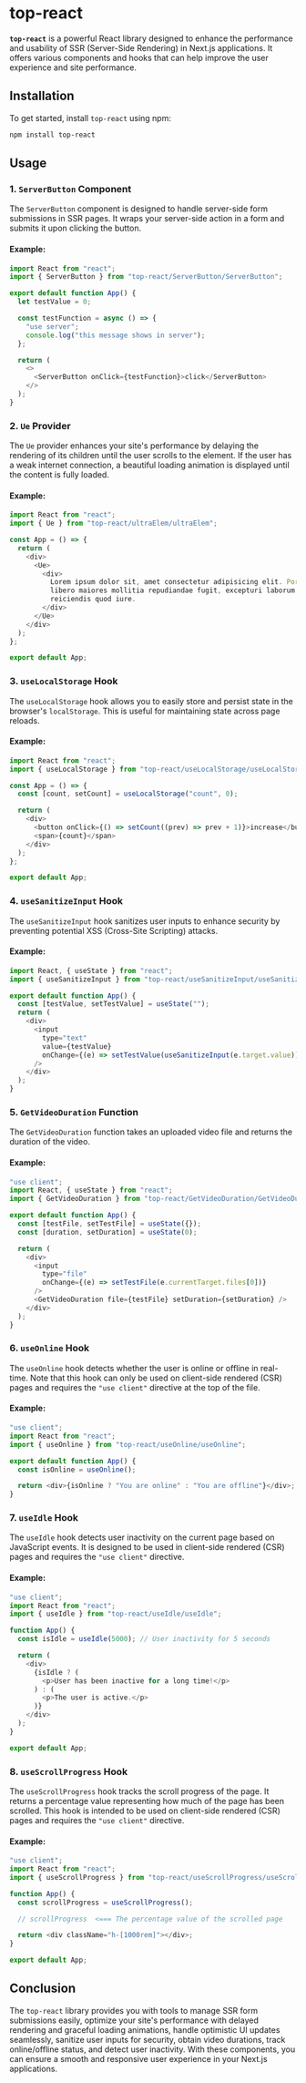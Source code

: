 # top-react

**`top-react`** is a powerful React library designed to enhance the performance and usability of SSR (Server-Side Rendering) in Next.js applications. It offers various components and hooks that can help improve the user experience and site performance.

## Installation

To get started, install `top-react` using npm:

```bash
npm install top-react
```

## Usage

### 1. `ServerButton` Component

The `ServerButton` component is designed to handle server-side form submissions in SSR pages. It wraps your server-side action in a form and submits it upon clicking the button.

#### Example:

```javascript
import React from "react";
import { ServerButton } from "top-react/ServerButton/ServerButton";

export default function App() {
  let testValue = 0;

  const testFunction = async () => {
    "use server";
    console.log("this message shows in server");
  };

  return (
    <>
      <ServerButton onClick={testFunction}>click</ServerButton>
    </>
  );
}
```

### 2. `Ue` Provider

The `Ue` provider enhances your site's performance by delaying the rendering of its children until the user scrolls to the element. If the user has a weak internet connection, a beautiful loading animation is displayed until the content is fully loaded.

#### Example:

```javascript
import React from "react";
import { Ue } from "top-react/ultraElem/ultraElem";

const App = () => {
  return (
    <div>
      <Ue>
        <div>
          Lorem ipsum dolor sit, amet consectetur adipisicing elit. Porro ipsam
          libero maiores mollitia repudiandae fugit, excepturi laborum
          reiciendis quod iure.
        </div>
      </Ue>
    </div>
  );
};

export default App;
```

### 3. `useLocalStorage` Hook

The `useLocalStorage` hook allows you to easily store and persist state in the browser's `localStorage`. This is useful for maintaining state across page reloads.

#### Example:

```javascript
import React from "react";
import { useLocalStorage } from "top-react/useLocalStorage/useLocalStorage";

const App = () => {
  const [count, setCount] = useLocalStorage("count", 0);

  return (
    <div>
      <button onClick={() => setCount((prev) => prev + 1)}>increase</button>
      <span>{count}</span>
    </div>
  );
};

export default App;
```

### 4. `useSanitizeInput` Hook

The `useSanitizeInput` hook sanitizes user inputs to enhance security by preventing potential XSS (Cross-Site Scripting) attacks.

#### Example:

```javascript
import React, { useState } from "react";
import { useSanitizeInput } from "top-react/useSanitizeInput/useSanitizeInput";

export default function App() {
  const [testValue, setTestValue] = useState("");
  return (
    <div>
      <input
        type="text"
        value={testValue}
        onChange={(e) => setTestValue(useSanitizeInput(e.target.value))}
      />
    </div>
  );
}
```

### 5. `GetVideoDuration` Function

The `GetVideoDuration` function takes an uploaded video file and returns the duration of the video.

#### Example:

```javascript
"use client";
import React, { useState } from "react";
import { GetVideoDuration } from "top-react/GetVideoDuration/GetVideoDuration";

export default function App() {
  const [testFile, setTestFile] = useState({});
  const [duration, setDuration] = useState(0);

  return (
    <div>
      <input
        type="file"
        onChange={(e) => setTestFile(e.currentTarget.files[0])}
      />
      <GetVideoDuration file={testFile} setDuration={setDuration} />
    </div>
  );
}
```

### 6. `useOnline` Hook

The `useOnline` hook detects whether the user is online or offline in real-time. Note that this hook can only be used on client-side rendered (CSR) pages and requires the `"use client"` directive at the top of the file.

#### Example:

```javascript
"use client";
import React from "react";
import { useOnline } from "top-react/useOnline/useOnline";

export default function App() {
  const isOnline = useOnline();

  return <div>{isOnline ? "You are online" : "You are offline"}</div>;
}
```

### 7. `useIdle` Hook

The `useIdle` hook detects user inactivity on the current page based on JavaScript events. It is designed to be used in client-side rendered (CSR) pages and requires the `"use client"` directive.

#### Example:

```javascript
"use client";
import React from "react";
import { useIdle } from "top-react/useIdle/useIdle";

function App() {
  const isIdle = useIdle(5000); // User inactivity for 5 seconds

  return (
    <div>
      {isIdle ? (
        <p>User has been inactive for a long time!</p>
      ) : (
        <p>The user is active.</p>
      )}
    </div>
  );
}

export default App;
```

### 8. `useScrollProgress` Hook

The `useScrollProgress` hook tracks the scroll progress of the page. It returns a percentage value representing how much of the page has been scrolled. This hook is intended to be used on client-side rendered (CSR) pages and requires the `"use client"` directive.

#### Example:

```javascript
"use client";
import React from "react";
import { useScrollProgress } from "top-react/useScrollProgress/useScrollProgress";

function App() {
  const scrollProgress = useScrollProgress();

  // scrollProgress  <=== The percentage value of the scrolled page

  return <div className="h-[1000rem]"></div>;
}

export default App;
```


## Conclusion

The `top-react` library provides you with tools to manage SSR form submissions easily, optimize your site's performance with delayed rendering and graceful loading animations, handle optimistic UI updates seamlessly, sanitize user inputs for security, obtain video durations, track online/offline status, and detect user inactivity. With these components, you can ensure a smooth and responsive user experience in your Next.js applications.
```
